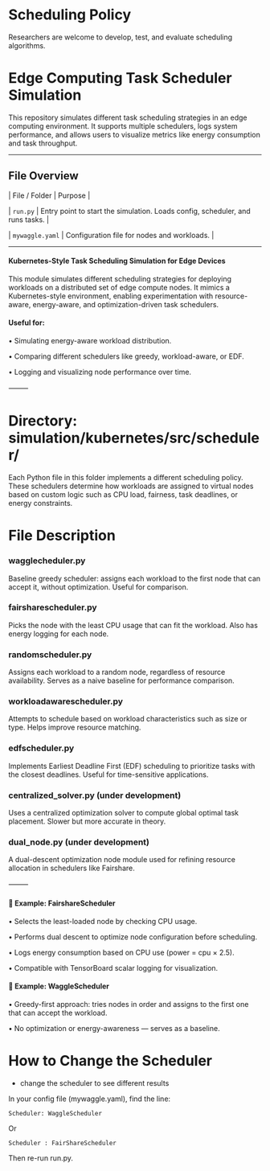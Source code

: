 # Scheduling Policy
Researchers are welcome to develop, test, and evaluate scheduling algorithms. 


# Edge Computing Task Scheduler Simulation


This repository simulates different task scheduling strategies in an edge computing environment. It supports multiple schedulers, logs system performance, and allows users to visualize metrics like energy consumption and task throughput.


---



## File Overview


| File / Folder         | Purpose |


| `run.py`              | Entry point to start the simulation. Loads config, scheduler, and runs tasks. |


| `mywaggle.yaml`        | Configuration file for nodes and workloads. |




---


#### Kubernetes-Style Task Scheduling Simulation for Edge Devices


This module simulates different scheduling strategies for deploying workloads on a distributed set of edge compute nodes. It mimics a Kubernetes-style environment, enabling experimentation with resource-aware, energy-aware, and optimization-driven task schedulers.


#### Useful for:

• Simulating energy-aware workload distribution.

• Comparing different schedulers like greedy, workload-aware, or EDF.

• Logging and visualizing node performance over time.


⸻


# Directory: simulation/kubernetes/src/scheduler/


Each Python file in this folder implements a different scheduling policy. These schedulers determine how workloads are assigned to virtual nodes based on custom logic such as CPU load, fairness, task deadlines, or energy constraints.






# File Description

### wagglecheduler.py
	
Baseline greedy scheduler: assigns each workload to the first node that can accept it, without optimization. Useful for comparison.

### fairsharescheduler.py

Picks the node with the least CPU usage that can fit the workload. Also has energy logging for each node.


### randomscheduler.py
	
Assigns each workload to a random node, regardless of resource availability. Serves as a naive baseline for performance comparison.

### workloadawarescheduler.py
	
Attempts to schedule based on workload characteristics such as size or type. Helps improve resource matching.

### edfscheduler.py

Implements Earliest Deadline First (EDF) scheduling to prioritize tasks with the closest deadlines. Useful for time-sensitive applications.

### centralized_solver.py (under development)

Uses a centralized optimization solver to compute global optimal task placement. Slower but more accurate in theory.

### dual_node.py (under development)

A dual-descent optimization node module used for refining resource allocation in schedulers like Fairshare.

⸻


#### 🧵 Example: FairshareScheduler

• Selects the least-loaded node by checking CPU usage.

• Performs dual descent to optimize node configuration before scheduling.

• Logs energy consumption based on CPU use (power = cpu × 2.5).

• Compatible with TensorBoard scalar logging for visualization.





#### 🧵 Example: WaggleScheduler

• Greedy-first approach: tries nodes in order and assigns to the first one that can accept the workload.

• No optimization or energy-awareness — serves as a baseline.





# How to Change the Scheduler
- change the scheduler to see different results 

In your config file (mywaggle.yaml), find the line:
```
Scheduler: WaggleScheduler 
```
Or 
```
Scheduler : FairShareScheduler 
```
Then re-run run.py.


